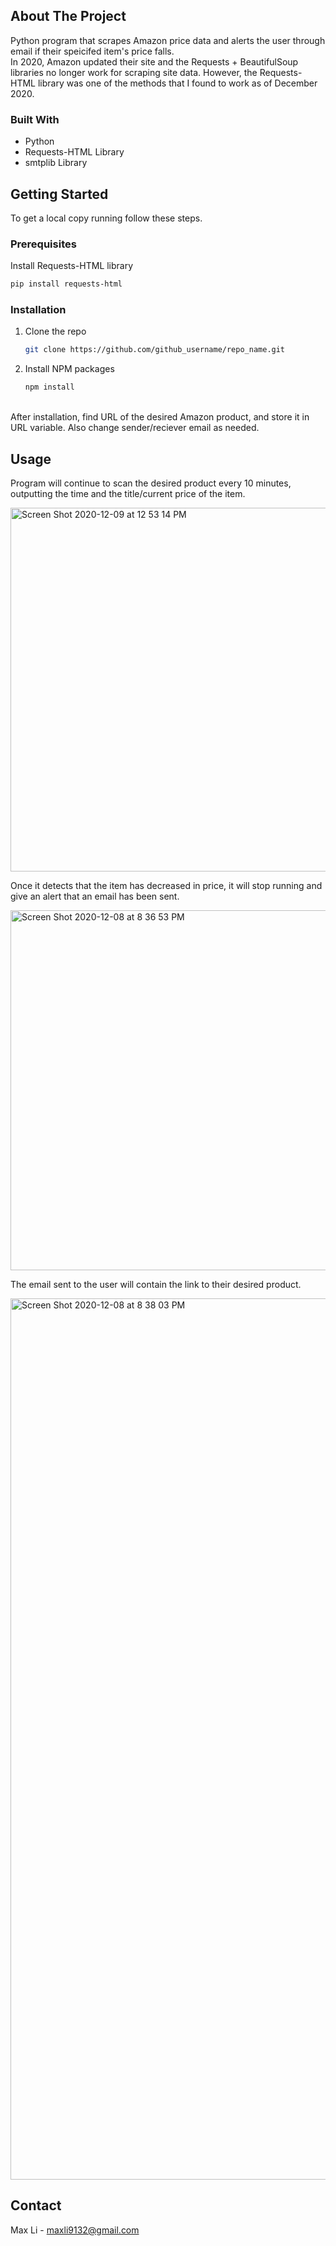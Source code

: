<!-- ABOUT THE PROJECT -->
## About The Project

Python program that scrapes Amazon price data and alerts the user through email if their speicifed item's price falls. <br />
In 2020, Amazon updated their site and the Requests + BeautifulSoup libraries no longer work for scraping site data.
However, the Requests-HTML library was one of the methods that I found to work as of December 2020. 


### Built With

* Python
* Requests-HTML Library
* smtplib Library



<!-- GETTING STARTED -->
## Getting Started

To get a local copy running follow these steps.

### Prerequisites

Install Requests-HTML library
  ```sh
  pip install requests-html
  ```

### Installation

1. Clone the repo
   ```sh
   git clone https://github.com/github_username/repo_name.git
   ```
2. Install NPM packages
   ```sh
   npm install
   ```

<br />
After installation, find URL of the desired Amazon product, and store it in URL variable. Also change sender/reciever email as needed.

<!-- USAGE EXAMPLES -->
## Usage

Program will continue to scan the desired product every 10 minutes, outputting the time and the title/current price of the item. 

<img width="582" alt="Screen Shot 2020-12-09 at 12 53 14 PM" src="https://user-images.githubusercontent.com/69620469/101686449-ed062e80-3a1d-11eb-8a42-b5d8fde8dd15.png">

Once it detects that the item has decreased in price, it will stop running and give an alert that an email has been sent. 

<img width="576" alt="Screen Shot 2020-12-08 at 8 36 53 PM" src="https://user-images.githubusercontent.com/69620469/101585938-a836b500-3995-11eb-9e06-736057b73e53.png">

The email sent to the user will contain the link to their desired product.

<img width="1410" alt="Screen Shot 2020-12-08 at 8 38 03 PM" src="https://user-images.githubusercontent.com/69620469/101686319-be885380-3a1d-11eb-9379-7e7cfb70be4e.png">





<!-- CONTACT -->
## Contact

Max Li - maxli9132@gmail.com
